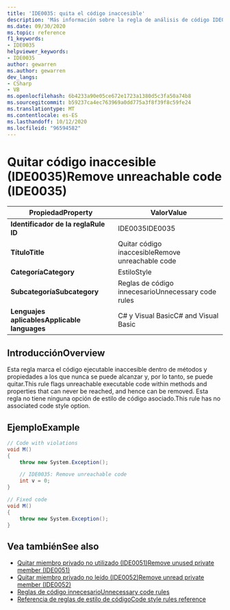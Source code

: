 ```yaml
---
title: 'IDE0035: quita el código inaccesible'
description: 'Más información sobre la regla de análisis de código IDE0035: quitar código inaccesible'
ms.date: 09/30/2020
ms.topic: reference
f1_keywords:
- IDE0035
helpviewer_keywords:
- IDE0035
author: gewarren
ms.author: gewarren
dev_langs:
- CSharp
- VB
ms.openlocfilehash: 6b4233a90e05ce672e1723a1380d5c3fa50a74b8
ms.sourcegitcommit: b59237ca4ec763969a0dd775a3f8f39f8c59fe24
ms.translationtype: MT
ms.contentlocale: es-ES
ms.lasthandoff: 10/12/2020
ms.locfileid: "96594582"
---
```

# <a name="remove-unreachable-code-ide0035"></a><span data-ttu-id="9b084-103">Quitar código inaccesible (IDE0035)</span><span class="sxs-lookup"><span data-stu-id="9b084-103">Remove unreachable code (IDE0035)</span></span>

|<span data-ttu-id="9b084-104">Propiedad</span><span class="sxs-lookup"><span data-stu-id="9b084-104">Property</span></span>|<span data-ttu-id="9b084-105">Valor</span><span class="sxs-lookup"><span data-stu-id="9b084-105">Value</span></span>|
|-|-|
| <span data-ttu-id="9b084-106">**Identificador de la regla**</span><span class="sxs-lookup"><span data-stu-id="9b084-106">**Rule ID**</span></span> | <span data-ttu-id="9b084-107">IDE0035</span><span class="sxs-lookup"><span data-stu-id="9b084-107">IDE0035</span></span> |
| <span data-ttu-id="9b084-108">**Título**</span><span class="sxs-lookup"><span data-stu-id="9b084-108">**Title**</span></span> | <span data-ttu-id="9b084-109">Quitar código inaccesible</span><span class="sxs-lookup"><span data-stu-id="9b084-109">Remove unreachable code</span></span> |
| <span data-ttu-id="9b084-110">**Categoría**</span><span class="sxs-lookup"><span data-stu-id="9b084-110">**Category**</span></span> | <span data-ttu-id="9b084-111">Estilo</span><span class="sxs-lookup"><span data-stu-id="9b084-111">Style</span></span> |
| <span data-ttu-id="9b084-112">**Subcategoría**</span><span class="sxs-lookup"><span data-stu-id="9b084-112">**Subcategory**</span></span> | <span data-ttu-id="9b084-113">Reglas de código innecesario</span><span class="sxs-lookup"><span data-stu-id="9b084-113">Unnecessary code rules</span></span> |
| <span data-ttu-id="9b084-114">**Lenguajes aplicables**</span><span class="sxs-lookup"><span data-stu-id="9b084-114">**Applicable languages**</span></span> | <span data-ttu-id="9b084-115">C# y Visual Basic</span><span class="sxs-lookup"><span data-stu-id="9b084-115">C# and Visual Basic</span></span> |

## <a name="overview"></a><span data-ttu-id="9b084-116">Introducción</span><span class="sxs-lookup"><span data-stu-id="9b084-116">Overview</span></span>

<span data-ttu-id="9b084-117">Esta regla marca el código ejecutable inaccesible dentro de métodos y propiedades a los que nunca se puede alcanzar y, por lo tanto, se puede quitar.</span><span class="sxs-lookup"><span data-stu-id="9b084-117">This rule flags unreachable executable code within methods and properties that can never be reached, and hence can be removed.</span></span> <span data-ttu-id="9b084-118">Esta regla no tiene ninguna opción de estilo de código asociado.</span><span class="sxs-lookup"><span data-stu-id="9b084-118">This rule has no associated code style option.</span></span>

## <a name="example"></a><span data-ttu-id="9b084-119">Ejemplo</span><span class="sxs-lookup"><span data-stu-id="9b084-119">Example</span></span>

```csharp
// Code with violations
void M()
{
    throw new System.Exception();

    // IDE0035: Remove unreachable code
    int v = 0;
}

// Fixed code
void M()
{
    throw new System.Exception();
}
```

## <a name="see-also"></a><span data-ttu-id="9b084-120">Vea también</span><span class="sxs-lookup"><span data-stu-id="9b084-120">See also</span></span>

- [<span data-ttu-id="9b084-121">Quitar miembro privado no utilizado (IDE0051)</span><span class="sxs-lookup"><span data-stu-id="9b084-121">Remove unused private member (IDE0051)</span></span>](ide0051.md)
- [<span data-ttu-id="9b084-122">Quitar miembro privado no leído (IDE0052)</span><span class="sxs-lookup"><span data-stu-id="9b084-122">Remove unread private member (IDE0052)</span></span>](ide0052.md)
- [<span data-ttu-id="9b084-123">Reglas de código innecesario</span><span class="sxs-lookup"><span data-stu-id="9b084-123">Unnecessary code rules</span></span>](unnecessary-code-rules.md)
- [<span data-ttu-id="9b084-124">Referencia de reglas de estilo de código</span><span class="sxs-lookup"><span data-stu-id="9b084-124">Code style rules reference</span></span>](index.md)
